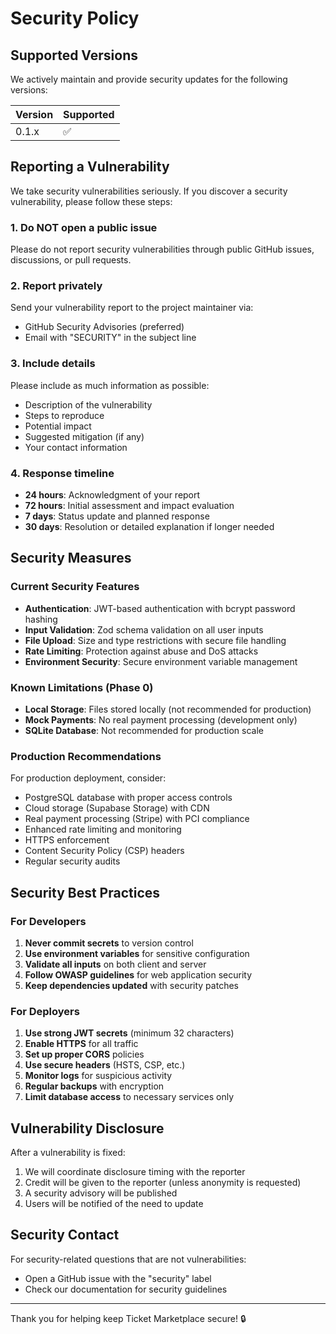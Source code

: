 # Security Policy

## Supported Versions

We actively maintain and provide security updates for the following versions:

| Version | Supported          |
| ------- | ------------------ |
| 0.1.x   | :white_check_mark: |

## Reporting a Vulnerability

We take security vulnerabilities seriously. If you discover a security vulnerability, please follow these steps:

### 1. Do NOT open a public issue

Please do not report security vulnerabilities through public GitHub issues, discussions, or pull requests.

### 2. Report privately

Send your vulnerability report to the project maintainer via:
- GitHub Security Advisories (preferred)
- Email with "SECURITY" in the subject line

### 3. Include details

Please include as much information as possible:
- Description of the vulnerability
- Steps to reproduce
- Potential impact
- Suggested mitigation (if any)
- Your contact information

### 4. Response timeline

- **24 hours**: Acknowledgment of your report
- **72 hours**: Initial assessment and impact evaluation
- **7 days**: Status update and planned response
- **30 days**: Resolution or detailed explanation if longer needed

## Security Measures

### Current Security Features

- **Authentication**: JWT-based authentication with bcrypt password hashing
- **Input Validation**: Zod schema validation on all user inputs
- **File Upload**: Size and type restrictions with secure file handling
- **Rate Limiting**: Protection against abuse and DoS attacks
- **Environment Security**: Secure environment variable management

### Known Limitations (Phase 0)

- **Local Storage**: Files stored locally (not recommended for production)
- **Mock Payments**: No real payment processing (development only)
- **SQLite Database**: Not recommended for production scale

### Production Recommendations

For production deployment, consider:
- PostgreSQL database with proper access controls
- Cloud storage (Supabase Storage) with CDN
- Real payment processing (Stripe) with PCI compliance
- Enhanced rate limiting and monitoring
- HTTPS enforcement
- Content Security Policy (CSP) headers
- Regular security audits

## Security Best Practices

### For Developers

1. **Never commit secrets** to version control
2. **Use environment variables** for sensitive configuration
3. **Validate all inputs** on both client and server
4. **Follow OWASP guidelines** for web application security
5. **Keep dependencies updated** with security patches

### For Deployers

1. **Use strong JWT secrets** (minimum 32 characters)
2. **Enable HTTPS** for all traffic
3. **Set up proper CORS** policies
4. **Use secure headers** (HSTS, CSP, etc.)
5. **Monitor logs** for suspicious activity
6. **Regular backups** with encryption
7. **Limit database access** to necessary services only

## Vulnerability Disclosure

After a vulnerability is fixed:
1. We will coordinate disclosure timing with the reporter
2. Credit will be given to the reporter (unless anonymity is requested)
3. A security advisory will be published
4. Users will be notified of the need to update

## Security Contact

For security-related questions that are not vulnerabilities:
- Open a GitHub issue with the "security" label
- Check our documentation for security guidelines

---

Thank you for helping keep Ticket Marketplace secure! 🔒